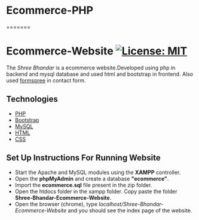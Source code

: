 # Ecommerce-PHP
=======
# Ecommerce-Website [![License: MIT](https://img.shields.io/badge/License-MIT-yellow.svg)](https://opensource.org/licenses/MIT)
The *Shree Bhandar* is a ecommerce website.Developed using php in backend and mysql database and used html and bootstrap in frontend.
Also used [formspree](https://formspree.io) in contact form.

## Technologies
- [PHP](https://www.php.net/docs.php)
- [Bootstrap](https://getbootstrap.com)
- [MySQL](https://www.mysql.com)
- [HTML](https://www.w3schools.com/html/default.asp)
- [CSS](https://www.w3schools.com/css/default.asp)


## Set Up Instructions For Running Website
- Start the Apache and MySQL modules using the **XAMPP** controller.
- Open the **phpMyAdmin** and create a database **"ecommerce"**. 
- Import the **ecommerce.sql** file present in the zip folder.
- Open the htdocs folder in the xampp folder. Copy paste the folder **Shree-Bhandar-Ecommerce-Website**.
- Open the browser (chrome), type *localhost/Shree-Bhandar-Ecommerce-Website* and you should see the index page of the website.

